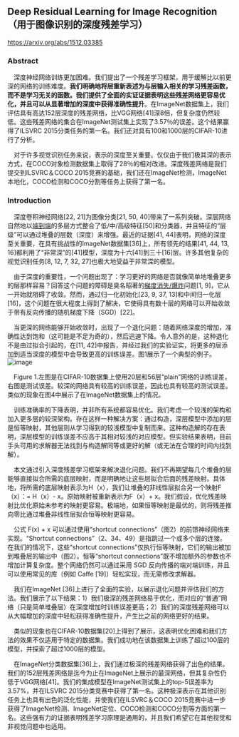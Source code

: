 ## Deep Residual Learning for Image Recognition（用于图像识别的深度残差学习）
https://arxiv.org/abs/1512.03385

### Abstract
&emsp;深度神经网络训练更加困难。我们提出了一个残差学习框架，用于缓解比以前更深的网络的训练难度。**我们明确地将层重新表述为与层输入相关的学习残差函数，而不是学习无关的函数。我们提供了全面的实证证据表明这些残差网络更容易优化，并且可以从显著增加的深度中获得准确性提升**。在ImageNet数据集上，我们评估具有高达152层深度的残差网络，比VGG网络[41]深8倍，但复杂度仍然较低。这些残差网络的集合在ImageNet测试集上实现了3.57％的误差。这个结果赢得了ILSVRC 2015分类任务的第一名。我们还对具有100和1000层的CIFAR-10进行了分析。  

&emsp;对于许多视觉识别任务来说，表示的深度至关重要。仅仅由于我们极其深的表示方式，在COCO对象检测数据集上取得了28％的相对改进。深度残差网络是我们提交到ILSVRC＆COCO 2015竞赛的基础，我们还在ImageNet检测，ImageNet本地化，COCO检测和COCO分割等任务上获得了第一名。  

### Introduction
&emsp;深度卷积神经网络[22, 21]为图像分类[21, 50, 40]带来了一系列突破。深层网络自然地以[端到端](https://github.com/CloseYYLab/YiliYili/blob/main/%E9%80%9A%E7%94%A8%E7%9F%A5%E8%AF%86%E7%82%B9.md#%E7%AB%AF%E5%88%B0%E7%AB%AF)的多层方式整合了低/中/高级特征[50]和分类器，并且特征的“层级”可以通过堆叠的层数（深度）来增强。最近的证据[41, 44]表明，网络的深度至关重要，在具有挑战性的ImageNet数据集[36]上，所有领先的结果[41, 44, 13, 16]都利用了“非常深”的[41]模型，深度为十六[41]到三十[16]层。许多其他复杂的视觉识别任务[8, 12, 7, 32, 27]也极大地受益于非常深的模型。  

&emsp;由于深度的重要性，一个问题出现了：学习更好的网络是否就像简单地堆叠更多的层那样容易？回答这个问题的障碍是臭名昭著的[梯度消失/爆炸](https://github.com/CloseYYLab/YiliYili/blob/main/%E9%80%9A%E7%94%A8%E7%9F%A5%E8%AF%86%E7%82%B9.md#%E6%A2%AF%E5%BA%A6%E6%B6%88%E5%A4%B1%E6%A2%AF%E5%BA%A6%E7%88%86%E7%82%B8)问题[1, 9]，它从一开始就阻碍了收敛。然而，通过归一化初始化[23, 9, 37, 13]和中间归一化层[16]，这个问题在很大程度上得到了解决，它使得具有数十层的网络可以开始收敛于带有反向传播的随机梯度下降（SGD）[22]。  

&emsp;当更深的网络能够开始收敛时，出现了一个退化问题：随着网络深度的增加，准确性达到饱和（这可能是不足为奇的），然后迅速下降。令人意外的是，这种退化不是由过拟合引起的，在[11, 42]中报告，并经过我们的实验证实，将更多的层添加到适当深度的模型中会导致更高的训练误差。图1展示了一个典型的例子。  
![image](https://github.com/CloseYYLab/YiliYili/assets/56760687/66a27cdc-4a94-4eea-9e6b-4492e5312e6d)

&emsp;Figure 1.左图是在CIFAR-10数据集上使用20层和56层“plain”网络的训练误差，右图是测试误差。较深的网络具有较高的训练误差，因此也具有较高的测试误差。类似的现象在图4中展示了在ImageNet数据集上的情况。  

&emsp;训练准确率的下降表明，并非所有系统都容易优化。我们考虑一个较浅的架构和加入更多层的较深架构。存在这样一种解决方案：通过构造，深层模型中添加的层是恒等映射，其他层则从学习得到的较浅模型中复制而来。这种构造解的存在表明，深层模型的训练误差不应高于其相对较浅的对应模型。但实验结果表明，目前手头可用的求解器无法找到与构造解同等或更好的解（或无法在合理的时间内找到解）。  

&emsp;本文通过引入深度残差学习框架来解决退化问题。我们不再期望每几个堆叠的层能够直接拟合所需的底层映射，而是明确地让这些层拟合后面的残差映射。具体地，将所需的底层映射表示为H（x），我们让堆叠的非线性层拟合另一个映射F（x）：= H（x）- x。原始映射被重新表示为F（x）+ x。我们假设，优化残差映射比优化原始未参考的映射更容易。极端地，如果恒等映射是最优的，则将残差推向零比通过堆叠非线性层拟合恒等映射更容易。  

&emsp;公式 F(x) + x 可以通过使用“shortcut connections”（图2）的前馈神经网络来实现。“Shortcut connections”（2、34、49）是指跳过一个或多个层的连接。在我们的情况下，这些“shortcut connections”仅执行恒等映射，它们的输出被加到堆叠层的输出中（图2）。恒等“shortcut connections”既不增加额外的参数也不增加计算复杂度。整个网络仍然可以通过采用 SGD 反向传播的端对端训练，并且可以使用常见的库（例如 Caffe [19]）轻松实现，而无需修改求解器。  

&emsp;我们在ImageNet [36]上进行了全面的实验，以展示退化问题并评估我们的方法。我们展示了以下结果：1）我们极深的残差网络易于优化，而对应的“普通”网络（只是简单堆叠层）在深度增加时训练误差更高；2）我们的深度残差网络可以从大幅增加的深度中轻松获得准确性提升，产生比之前的网络更好的结果。  

&emsp;类似的现象也在CIFAR-10数据集[20]上得到了展示，这表明优化困难和我们方法的效果不仅适用于特定的数据集。我们成功地在该数据集上训练了超过100层的模型，并探索了超过1000层的模型。  

&emsp;在ImageNet分类数据集[36]上，我们通过极深的残差网络获得了出色的结果。我们的152层残差网络是迄今为止在ImageNet上展示的最深网络，但其复杂性仍低于VGG网络[41]。我们的集成模型在ImageNet测试集上的top-5误差率为3.57%，并在ILSVRC 2015分类竞赛中获得了第一名。这种极深表示在其他识别任务上也具有出色的泛化性能，并使我们在ILSVRC＆COCO 2015竞赛中进一步获得了ImageNet检测、ImageNet定位、COCO检测和COCO分割等方面的第一名。这些强有力的证据表明残差学习原理是通用的，并且我们希望它在其他视觉和非视觉问题中也适用。  
